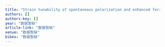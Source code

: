 ```yaml
---
title: "Strain tunability of spontaneous polarization and enhanced ferroelectric properties in epitaxial (001) BiFeO3 thin films"
authors: []
authors-key: []
year: "数据暂缺"
article-link: "数据暂缺"
venue: "数据暂缺"
bibex: "数据暂缺"
---
```

